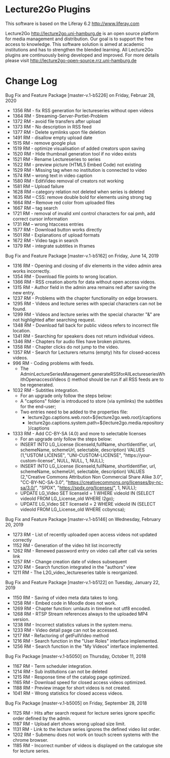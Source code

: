 Lecture2Go Plugins
==================

This software is based on the Liferay 6.2 http://www.liferay.com

Lecture2Go http://lecture2go.uni-hamburg.de is an open source platform for media management and distribution. Our goal is to support the free access to knowledge. This software solution is aimed at academic institutions and has to strengthen the blended learning. All Lecture2Go plugins are continuously being developed and improved. For more details please visit http://lecture2go-open-source.rrz.uni-hamburg.de 


Change Log
==============

Bug Fix and Feature Package [master-v.1-b5226] on Friday, Februar 28, 2020

- 1356 RM - fix RSS generation for lectureseries without open videos
- 1364 RM - Streaming-Server-Portlet-Problem
- 1372 RM - avoid file transfers after upload
- 1373 RM - No description in RSS feed
- 1377 RM - Delete symlinks upon file deletion
- 1491 RM - disallow empty upload date
- 1515 RM - remove google plus
- 1519 RM - optimize visualisation of added creators upon saving
- 1520 RM - Hide thumbnail generation tool if no video exists
- 1521 RM - Rename Lectureseries to series
- 1522 RM - preview picture (HTML5 Embed Code) not existing
- 1529 RM - Missing tag when no institution is connected to video
- 1574 RM – wrong text in video caption
- 1580 RM - EditVideo removal of creators not working
- 1581 RM – Upload failure
- 1628 RM – category relation not deleted when series is deleted
- 1635 RM – CSS: remove double bold for elements using strong tag
- 1664 RM – Remove red color from uploaded files
- 1667 RM – tag search
- 1721 RM - removal of invalid xml control characters for oai pmh, add correct cursor information
- 1731 RM – wrong htaccess entries
- 1577 RM - Download button works directly
- 1501 RM - Explanations of upload formats
- 1672 RM - Video tags in search
- 1379 RM - integrate subtitles in Iframes  
  
Bug Fix and Feature Package [master-v.1-b5162] on Friday, June 14, 2019

- 1316 RM - Opening and closing of div elements in the video admin area works incorrectly.
- 1354 RM - Download file points to wrong location.
- 1366 RM - RSS creation aborts for data without open access videos.
- 1315 RM - Author field in the admin area remains red after saving the new entry.
- 1237 RM - Problems with the chapter functionality on edge browsers.
- 1295 RM - Videos and lecture series with special characters can not be found.
- 1299 RM - Videos and lecture series with the special character "&" are not highlighted after searching request. 
- 1348 RM - Download fall back for public videos refers to incorrect file location.
- 1341 RM - Searching for speakers does not return individual videos.
- 1346 RM - Chapters for audio files have broken pictures.
- 1358 RM - Chapter clicks do not jump to the video.
- 1357 RM - Search for Lecturers returns (empty) hits for closed-access videos.
- 996 RM  - Coding problems with feeds.
  - The AdminLectureSeriesManagement.generateRSSforAllLectureseriesWhithOpenaccessVideos () method should be run if all RSS feeds are to be regenerated.
- 1032 RM - Subtitles integration.
  - For an upgrade only follow the steps below:
  - A "captions" folder is introduced to store (via symlinks) the subtitles for the end-user;
  - Two entries need to be added to the properties file:
      - lecture2go.captions.web.root=${lecture2go.web.root}/captions
      - lecture2go.captions.system.path=${lecture2go.media.repository}/captions
- 1333 RM - Add CC-BY-SA (4.0) and more to selectable licenses
  - For an upgrade only follow the steps below: 
  - INSERT INTO LG_License (licenseId,fullName, shortIdentifier, url, schemeName, schemeUrl, selectable, description) VALUES (1,"USTOM LICENSE", "UNI-CUSTOM-LICENSE", "https://your-custom-license", NULL, NULL, 1, NULL);
  - INSERT INTO LG_License (licenseId,fullName, shortIdentifier, url, schemeName, schemeUrl, selectable, description) VALUES (2,"Creative Commons Attribution Non Commercial Share Alike 3.0", "CC-BY-NC-SA-3.0", "https://creativecommons.org/licenses/by-nc-sa/3.0/", "SPDX", "https://spdx.org/licenses/", 1, NULL);
  - UPDATE LG_Video SET licenseId = 1 WHERE videoId IN (SELECT videoId FROM LG_License_old WHERE l2go);
  - UPDATE LG_Video SET licenseId = 2 WHERE videoId IN (SELECT videoId FROM LG_License_old WHERE ccbyncsa);


Bug Fix and Feature Package [master-v.1-b5146] on Wednesday, February 20, 2019

- 1273 RM - List of recently uploaded open access videos not updated correctly
- 1152 RM - Generation of the video hit list incorrectly
- 1262 RM - Renewed password entry on video call after call via series link
- 1257 RM - Change creation date of videos subsequent
- 1270 RM - Search function integrated in the "authors" view
- 1211 RM - The L2G_video_lectureseries table is reorganized.


Bug Fix and Feature Package [master-v.1-b5122] on Tuesday, January 22, 2019

- 1150 RM - Saving of video meta data takes to long.
- 1258 RM - Embed code in Moodle does not work.
- 1269 RM - Chapter function: umlauts in timeline not utf8 encoded.
- 1268 RM - RTSP Stream references always to the uploaded MP4 version.
- 1238 RM - Incorrect statistics values in the system menu.
- 1233 RM - Video detail page can not be accessed.
- 1217 RM - Refactoring of getFullVideo method
- 1216 RM - Search function in the "User Roles" interface implemented.
- 1256 RM - Search function in the "My Videos" interface implemented.


Bug Fix Package [master-v.1-b5050] on Thursday, October 11, 2018

- 1167 RM - Term scheduler integration.
- 1214 RM - Sub institutions can not be deleted
- 1215 RM - Response time of the catalog page optimized.
- 1165 RM - Download speed for closed access videos optimized.
- 1188 RM - Preview image for short videos is not created.
- 1041 RM - Wrong statistics for closed access videos.


Bug Fix Package [master-v.1-b5005] on Friday, September 28, 2018

- 1125 RM - Hits after search request for lecture series ignore specific order defined by the admin.
- 1187 RM - Upload alert shows wrong upload size limit.
- 1131 RM - Link to the lecture series ignores the defined video list order.
- 1202 RM - Submenu does not work on touch screen systems with the chrome browser.
- 1185 RM - Incorrect number of videos is displayed on the catalogue site for lecture series.
 
